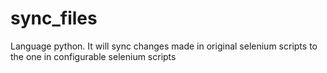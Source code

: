 sync_files
==========

Language python. It will sync changes made in original selenium scripts to the one in configurable selenium scripts
